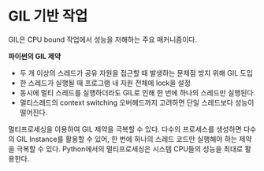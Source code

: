 # GIL 기반 작업
GIL은 CPU bound 작업에서 성능을 저해하는 주요 매커니즘이다.

**파이썬의 GIL 제약**
- 두 개 이상의 스레드가 공유 자원을 접근할 때 발생하는 문제점 방지 위해 GIL 도입
- 한 스레드가 실행될 때 프로그램 내 자원 전체에 lock을 설정
- 동시에 멀티 스레드를 실행하더라도 GIL로 인해 한 번에 하나의 스레드만 실행된다.
- 멀티스레드의 context switching 오버헤드까지 고려하면 단일 스레드보다 성능이 떨어진다.

멀티프로세싱을 이용하여 GIL 제약을 극복할 수 있다.
다수의 프로세스를 생성하면 다수의 GIL Instance를 활용할 수 있어, 
한 번에 하나의 스레드 코드만 실행해야 하는 제약을 극복할 수 있다.
Python에서의 멀티프로세싱은 시스템 CPU들의 성능을 최대로 활용한다.
